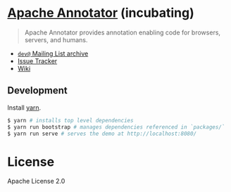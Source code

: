 # [Apache Annotator](http://annotator.apache.org/) (incubating)

> Apache Annotator provides annotation enabling code for browsers, servers,
> and humans.

* [`dev@` Mailing List archive](http://mail-archives.apache.org/mod_mbox/incubator-annotator-dev/)
* [Issue Tracker](https://issues.apache.org/jira/browse/ANNO)
* [Wiki](https://cwiki.apache.org/confluence/display/ANNO)

## Development

Install [yarn](https://yarnpkg.com/en/docs/install).

```sh
$ yarn # installs top level dependencies
$ yarn run bootstrap # manages dependencies referenced in `packages/`
$ yarn run serve # serves the demo at http://localhost:8080/
```

# License

Apache License 2.0
